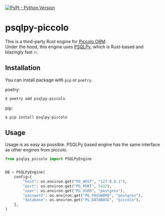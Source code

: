 [![PyPI - Python Version](https://img.shields.io/pypi/pyversions/psqlpy?style=for-the-badge)](https://pypi.org/project/psqlpy/)

# psqlpy-piccolo

This is a third-party Rust engine for [Piccolo ORM](https://github.com/piccolo-orm/piccolo).  
Under the hood, this engine uses [PSQLPy](https://github.com/qaspen-python/psqlpy), which is Rust-based and blazingly fast 🔥.

## Installation

You can install package with `pip` or `poetry`.

poetry:

```bash
$ poetry add psqlpy-piccolo
```

pip:

```bash
$ pip install psqlpy-piccolo
```

## Usage

Usage is as easy as possible.
PSQLPy based engine has the same interface as other engines from piccolo.

```python
from psqlpy_piccolo import PSQLPyEngine


DB = PSQLPyEngine(
    config={
        "host": os.environ.get("PG_HOST", "127.0.0.1"),
        "port": os.environ.get("PG_PORT", 5432),
        "user": os.environ.get("PG_USER", "postgres"),
        "password": os.environ.get("PG_PASSWORD", "postgres"),
        "database": os.environ.get("PG_DATABASE", "piccolo"),
    },
)
```
